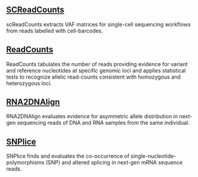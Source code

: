 ## [SCReadCounts](SCReadCounts) 
scReadCounts extracts VAF matrices for single-cell sequencing workflows from reads labelled with cell-barcodes. 
## [ReadCounts](ReadCounts) 
ReadCounts tabulates the number of reads providing evidence for variant and reference nucleotides at specific genomic loci and applies statistical tests to recognize allelic read-counts consistent with homozygous and heterozygous loci.
## [RNA2DNAlign](RNA2DNAlign)
RNA2DNAlign evaluates evidence for asymmetric allele distribution in next-gen sequencing reads of DNA and RNA samples from the same individual.
## [SNPlice](SNPlice)
SNPlice finds and evaluates the co-occurrence of single-nucleotide-polymorphisms (SNP) and altered splicing in next-gen mRNA sequence reads.

